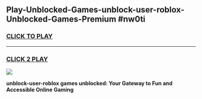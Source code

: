 
## Play-Unblocked-Games-unblock-user-roblox-Unblocked-Games-Premium #nw0ti
<h3>
<a href="https://premium.freeplayer.one?title=unblock-user-roblox&ref=12M">CLICK TO PLAY</a></h3>
<hr>

<h3>
<a href="https://premium.freeplayer.one?title=unblock-user-roblox&ref=12M">CLICK 2 PLAY</a>
  
</h3>

<a href="https://premium.freeplayer.one?title=unblock-user-roblox&ref=12M"><img src="https://clearcache.store/games.png"></a>


**unblock-user-roblox games unblocked: Your Gateway to Fun and Accessible Online Gaming**

